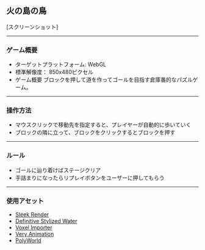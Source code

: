 ## 火の島の鳥

[スクリーンショット]

---

### ゲーム概要
- ターゲットプラットフォーム: WebGL
- 標準解像度： 850x480ピクセル
- ゲーム概要
    ブロックを押して道を作ってゴールを目指す倉庫番的なパズルゲーム。

---

### 操作方法
- マウスクリックで移動先を指定すると、プレイヤーが自動的に歩いていく
- ブロックの隣に立って、ブロックをクリックするとブロックを押す

---

### ルール
- ゴールに辿り着けばステージクリア
- 手詰まりになったらリプレイボタンをユーザーに押してもらう

---

### 使用アセット
- [Sleek Render](https://assetstore.unity.com/packages/vfx/shaders/fullscreen-camera-effects/sleek-render-mobile-post-processing-stack-103628)
- [Definitive Stylized Water](https://assetstore.unity.com/packages/vfx/shaders/definitive-stylized-water-87062)
- [Voxel Importer](https://assetstore.unity.com/packages/tools/modeling/voxel-importer-62914)
- [Very Animation](https://assetstore.unity.com/packages/tools/animation/very-animation-96826)
- [PolyWorld](https://assetstore.unity.com/packages/3d/environments/landscapes/polyworld-woodland-low-poly-toolkit-18572)
